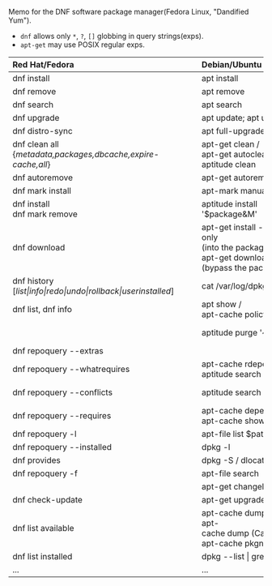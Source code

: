 
Memo for the DNF software package manager(Fedora Linux, "Dandified Yum").  

+ `dnf` allows only `*`, `?`, `[]` globbing in query strings(exps).
+ `apt-get` may use POSIX regular exps.

| Red&nbsp;Hat/Fedora | Debian/Ubuntu | Description |
| :------------------ | :------------ | :---------- |
| dnf install | apt install | Install packages
| dnf remove | apt remove | Remove packages
| dnf search | apt search | Search&nbsp;for&nbsp;packages&nbsp;by&nbsp;a&nbsp;word&nbsp;in&nbsp;name,&nbsp;description,&nbsp;etc
| dnf upgrade | apt&nbsp;update;&nbsp;apt&nbsp;upgrade | Upgrade installed packages to newer versions
| dnf distro-sync | apt full-upgrade | Upgrade packages with distro version upgrade
| dnf&nbsp;clean&nbsp;all&nbsp;&nbsp;&nbsp;&nbsp;&nbsp;&nbsp;&nbsp;&nbsp;&nbsp;&nbsp;&nbsp;&nbsp;&nbsp;&nbsp;&nbsp;&nbsp;&nbsp;&nbsp;&nbsp;&nbsp;&nbsp;&nbsp;&nbsp;&nbsp;&nbsp;&nbsp;&nbsp;&nbsp;&nbsp;&nbsp;&nbsp;&nbsp;&nbsp;&nbsp;&nbsp;&nbsp;&nbsp;&nbsp;&nbsp;&nbsp;&nbsp;&nbsp;&nbsp;&nbsp;&nbsp;&nbsp;&nbsp;&nbsp;&nbsp;&nbsp;&nbsp;&nbsp;&nbsp;&nbsp;&nbsp;&nbsp;&nbsp;&nbsp;&nbsp;&nbsp;&nbsp;&nbsp;<br>{*metadata,packages,dbcache,expire-cache,all*} | apt-get&nbsp;clean /&nbsp;&nbsp;&nbsp;&nbsp;&nbsp;&nbsp;&nbsp;&nbsp;&nbsp;&nbsp;&nbsp;&nbsp;&nbsp;&nbsp;&nbsp;<br>apt-get&nbsp;autoclean&nbsp;/<br>aptitude clean | Clean up all local caches. Autoclean deletes only obsolete info
| dnf autoremove | apt-get autoremove | Remove dependencies that are no longer needed
| dnf mark install | apt-mark manual | Mark or unmark installed packages as installed by user.
| dnf install<br>dnf mark remove | aptitude install '$package&M' | Install package(s) as dependency / without marking as explicitly required.
| dnf download | apt-get&nbsp;install&nbsp;--download-only<br>(into the package cache)<br>apt-get download<br>(bypass the package cache) | Download package to current directory
| dnf history<br>[*list\|info\|redo\|undo\|rollback\|userinstalled*] | cat /var/log/dpkg.log | Show a log of actions taken by the software management.
| dnf&nbsp;list,&nbsp;dnf&nbsp;info | apt&nbsp;show&nbsp;/<br>apt-cache&nbsp;policy | Show all or most information about a package
|  | aptitude purge '~o' | Remove packages no longer included in any repositories.
| dnf repoquery --extras |  | List packages no longer included in any repositories.
| dnf repoquery --whatrequires | apt-cache rdepends /<br>aptitude&nbsp;search&nbsp;~D$pattern | Display packages which require X to be installed, i.e. show reverse dependencies
| dnf repoquery --conflicts | aptitude&nbsp;search&nbsp;'~C$pattern' | Display packages which conflict with given expression (often package)
| dnf repoquery --requires | apt-cache depends /<br>apt-cache show | Show dependencies
| dnf repoquery -l | apt-file list $pattern | Display files provided by a remote/local package
| dnf repoquery --installed | dpkg -l | List installed packages along with version
| dnf provides | dpkg -S / dlocate | Search the package which provides FILE
| dnf repoquery -f  | apt-file search | Displays packages which provide the given *exp*
|  | apt-get changelog | Show the changelog of a package
| dnf check-update | apt-get upgrade -> n | Lists packages which have an update available
| dnf list available | apt-cache dumpavail<br>apt-cache&nbsp;dump&nbsp;(Cache&nbsp;only)<br>apt-cache pkgnames | Display a list of all packages in all installation sources
| dnf list installed | dpkg --list \| grep ^i | List of installed packages
| ... | ... | ...